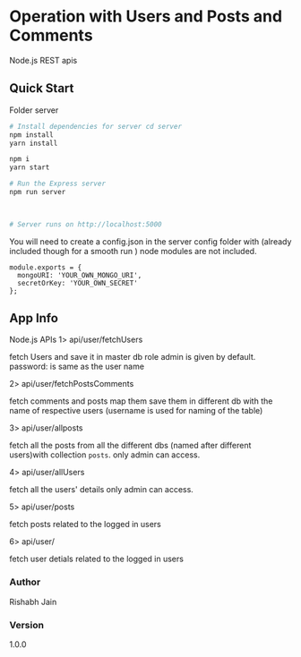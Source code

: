 # Operation with Users and Posts and Comments
 
Node.js REST apis

## Quick Start

Folder
    server   

```bash
# Install dependencies for server cd server
npm install
yarn install

npm i  
yarn start

# Run the Express server  
npm run server

 

# Server runs on http://localhost:5000  
```

You will need to create a config.json in the server config folder with (already included though for a smooth run )
node modules are not included.

```
module.exports = {
  mongoURI: 'YOUR_OWN_MONGO_URI',
  secretOrKey: 'YOUR_OWN_SECRET'
};
```

## App Info
Node.js APIs
1> api/user/fetchUsers

fetch Users and save it in master db
role admin is given by default.
password: is same as the user name 

2> api/user/fetchPostsComments

fetch 
    comments and posts
    map them 
    save them in different db with the name of respective users (username is used for naming of the table) 

3> api/user/allposts 

fetch all the posts from all the different dbs (named after different users)with collection `posts`.
only admin can access.

4> api/user/allUsers

fetch all the users' details 
only admin can access.
    
5> api/user/posts

fetch posts related to the logged in users

6> api/user/

fetch user detials related to the logged in users
 
### Author

Rishabh Jain

### Version

1.0.0
 
